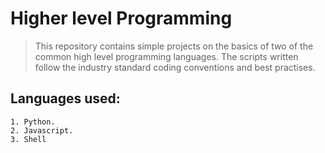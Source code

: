 # Higher level Programming

> This repository contains simple projects on the basics of two of the common high level programming languages.
> The scripts written follow the industry standard coding conventions and best practises.

## Languages used:
```
1. Python.
2. Javascript.
3. Shell
```
